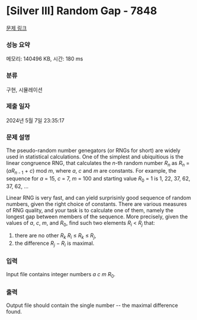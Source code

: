 # [Silver III] Random Gap - 7848 

[문제 링크](https://www.acmicpc.net/problem/7848) 

### 성능 요약

메모리: 140496 KB, 시간: 180 ms

### 분류

구현, 시뮬레이션

### 제출 일자

2024년 5월 7일 23:35:17

### 문제 설명

<p>The pseudo-random number genegators (or RNGs for short) are widely used in statistical calculations. One of the simplest and ubiquitious is the linear congruence RNG, that calculates the <i>n</i>-th random number <i>R<sub>n</sub></i> as <i>R<sub>n</sub></i> = (<i>aR</i><sub><i>n</i> - 1</sub> + <i>c</i>) mod <i>m</i>, where <i>a</i>, <i>c</i> and <i>m</i> are constants. For example, the sequence for <i>a</i> = 15, <i>c</i> = 7, <i>m</i> = 100 and starting value <i>R</i><sub>0</sub> = 1 is 1, 22, 37, 62, 37, 62, ...</p>

<p>Linear RNG is very fast, and can yield surprisinly good sequence of random numbers, given the right choice of constants. There are various measures of RNG quality, and your task is to calculate one of them, namely the longest gap between members of the sequence. More precisely, given the values of <i>a</i>, <i>c</i>, <i>m</i>, and <i>R</i><sub>0</sub>, find such two elements <i>R<sub>i</sub></i> < <i>R<sub>j</sub></i> that:</p>

<ol>
	<li>there are no other <i>R<sub>k</sub></i> <i>R<sub>i</sub></i> &le; <i>R<sub>k</sub></i> &le; <i>R<sub>j</sub></i>,</li>
	<li>the difference <i>R<sub>j</sub></i> &minus; <i>R<sub>i</sub></i> is maximal.</li>
</ol>

### 입력 

 <p>Input file contains integer numbers <i>a</i> <i>c</i> <i>m</i> <i>R</i><sub>0</sub>.</p>

### 출력 

 <p>Output file should contain the single number -- the maximal difference found.</p>


